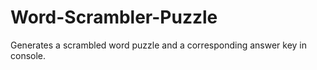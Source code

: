 # Word-Scrambler-Puzzle
Generates a scrambled word puzzle and a corresponding answer key in console.
